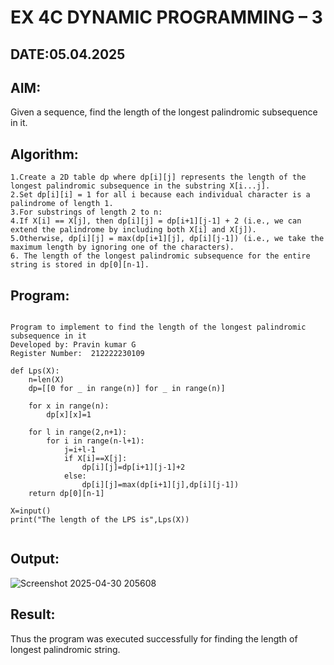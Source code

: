 # EX 4C DYNAMIC PROGRAMMING – 3
## DATE:05.04.2025
## AIM:
Given a sequence, find the length of the longest palindromic subsequence in it.

## Algorithm:
```
1.Create a 2D table dp where dp[i][j] represents the length of the longest palindromic subsequence in the substring X[i...j].
2.Set dp[i][i] = 1 for all i because each individual character is a palindrome of length 1.
3.For substrings of length 2 to n:
4.If X[i] == X[j], then dp[i][j] = dp[i+1][j-1] + 2 (i.e., we can extend the palindrome by including both X[i] and X[j]).
5.Otherwise, dp[i][j] = max(dp[i+1][j], dp[i][j-1]) (i.e., we take the maximum length by ignoring one of the characters).
6. The length of the longest palindromic subsequence for the entire string is stored in dp[0][n-1].
```

## Program:
```

Program to implement to find the length of the longest palindromic subsequence in it
Developed by: Pravin kumar G
Register Number:  212222230109

def Lps(X):
    n=len(X)
    dp=[[0 for _ in range(n)] for _ in range(n)]
    
    for x in range(n):
        dp[x][x]=1
        
    for l in range(2,n+1):
        for i in range(n-l+1):
            j=i+l-1
            if X[i]==X[j]:
                dp[i][j]=dp[i+1][j-1]+2
            else:
                dp[i][j]=max(dp[i+1][j],dp[i][j-1])
    return dp[0][n-1]
    
X=input()
print("The length of the LPS is",Lps(X))
        

```

## Output:

![Screenshot 2025-04-30 205608](https://github.com/user-attachments/assets/eaa89930-6956-456e-a912-724cef55adf5)


## Result:
Thus the program was executed successfully for finding the length of longest palindromic string.
